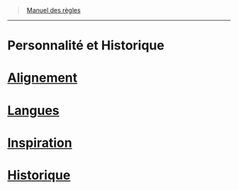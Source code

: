 ﻿---
!Items
Name: Personnalité et Historique
Id: personnality_background_hd.md#personnalité-et-historique
RootId: personnality_background_hd.md
ParentLink: index.md
ParentName: Manuel des règles
NameLevel: 1
Attributes: {}
---
>  [Manuel des règles](index.md)

---


# Personnalité et Historique



# [Alignement](hd_alignment.md)



# [Langues](hd_languages.md)



# [Inspiration](hd_inspiration.md)



# [Historique](hd_backgrounds.md)

